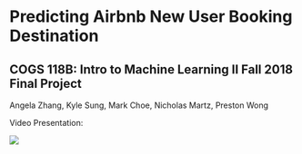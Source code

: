 # Predicting Airbnb New User Booking Destination
## COGS 118B: Intro to Machine Learning II Fall 2018 Final Project
Angela Zhang, Kyle Sung, Mark Choe, Nicholas Martz, Preston Wong

Video Presentation:

[![](http://img.youtube.com/vi/KpG91P1-ZI8/0.jpg)](http://www.youtube.com/watch?v=KpG91P1-ZI8 "Presentation")
